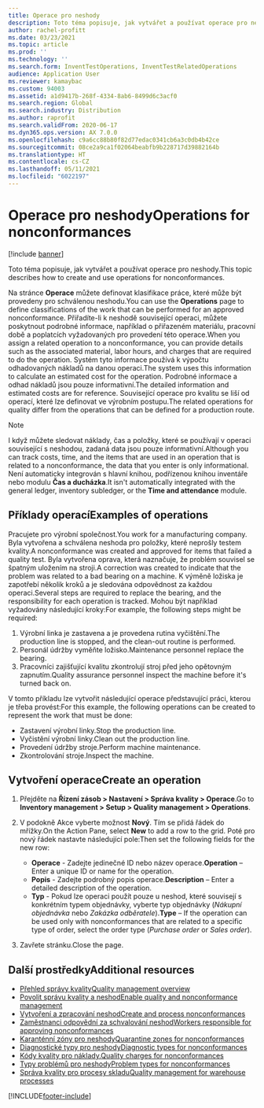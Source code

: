 ```yaml
---
title: Operace pro neshody
description: Toto téma popisuje, jak vytvářet a používat operace pro neshody.
author: rachel-profitt
ms.date: 03/23/2021
ms.topic: article
ms.prod: ''
ms.technology: ''
ms.search.form: InventTestOperations, InventTestRelatedOperations
audience: Application User
ms.reviewer: kamaybac
ms.custom: 94003
ms.assetid: a1d9417b-268f-4334-8ab6-8499d6c3acf0
ms.search.region: Global
ms.search.industry: Distribution
ms.author: raprofit
ms.search.validFrom: 2020-06-17
ms.dyn365.ops.version: AX 7.0.0
ms.openlocfilehash: c9a6cc88b80f82d77edac0341cb6a3c0db4b42ce
ms.sourcegitcommit: 08ce2a9ca1f02064beabfb9b228717d39882164b
ms.translationtype: HT
ms.contentlocale: cs-CZ
ms.lasthandoff: 05/11/2021
ms.locfileid: "6022197"
---
```

# <a name="operations-for-nonconformances"></a><span data-ttu-id="05f6d-103">Operace pro neshody</span><span class="sxs-lookup"><span data-stu-id="05f6d-103">Operations for nonconformances</span></span>

[!include [banner](../includes/banner.md)]

<span data-ttu-id="05f6d-104">Toto téma popisuje, jak vytvářet a používat operace pro neshody.</span><span class="sxs-lookup"><span data-stu-id="05f6d-104">This topic describes how to create and use operations for nonconformances.</span></span>

<span data-ttu-id="05f6d-105">Na stránce **Operace** můžete definovat klasifikace práce, které může být provedeny pro schválenou neshodu.</span><span class="sxs-lookup"><span data-stu-id="05f6d-105">You can use the **Operations** page to define classifications of the work that can be performed for an approved nonconformance.</span></span> <span data-ttu-id="05f6d-106">Přiřadíte-li k neshodě související operaci, můžete poskytnout podrobné informace, například o přiřazeném materiálu, pracovní době a poplatcích vyžadovaných pro provedení této operace.</span><span class="sxs-lookup"><span data-stu-id="05f6d-106">When you assign a related operation to a nonconformance, you can provide details such as the associated material, labor hours, and charges that are required to do the operation.</span></span> <span data-ttu-id="05f6d-107">Systém tyto informace používá k výpočtu odhadovaných nákladů na danou operaci.</span><span class="sxs-lookup"><span data-stu-id="05f6d-107">The system uses this information to calculate an estimated cost for the operation.</span></span> <span data-ttu-id="05f6d-108">Podrobné informace a odhad nákladů jsou pouze informativní.</span><span class="sxs-lookup"><span data-stu-id="05f6d-108">The detailed information and estimated costs are for reference.</span></span> <span data-ttu-id="05f6d-109">Související operace pro kvalitu se liší od operací, které lze definovat ve výrobním postupu.</span><span class="sxs-lookup"><span data-stu-id="05f6d-109">The related operations for quality differ from the operations that can be defined for a production route.</span></span>

> [!NOTE]
> <span data-ttu-id="05f6d-110">I když můžete sledovat náklady, čas a položky, které se používají v operaci související s neshodou, zadaná data jsou pouze informativní.</span><span class="sxs-lookup"><span data-stu-id="05f6d-110">Although you can track costs, time, and the items that are used in an operation that is related to a nonconformance, the data that you enter is only informational.</span></span> <span data-ttu-id="05f6d-111">Není automaticky integrován s hlavní knihou, podřízenou knihou inventáře nebo modulu **Čas a ducházka**.</span><span class="sxs-lookup"><span data-stu-id="05f6d-111">It isn't automatically integrated with the general ledger, inventory subledger, or the **Time and attendance** module.</span></span>

## <a name="examples-of-operations"></a><span data-ttu-id="05f6d-112">Příklady operací</span><span class="sxs-lookup"><span data-stu-id="05f6d-112">Examples of operations</span></span>

<span data-ttu-id="05f6d-113">Pracujete pro výrobní společnost.</span><span class="sxs-lookup"><span data-stu-id="05f6d-113">You work for a manufacturing company.</span></span> <span data-ttu-id="05f6d-114">Byla vytvořena a schválena neshoda pro položky, které neprošly testem kvality.</span><span class="sxs-lookup"><span data-stu-id="05f6d-114">A nonconformance was created and approved for items that failed a quality test.</span></span> <span data-ttu-id="05f6d-115">Byla vytvořena oprava, která naznačuje, že problém souvisel se špatným uložením na stroji.</span><span class="sxs-lookup"><span data-stu-id="05f6d-115">A correction was created to indicate that the problem was related to a bad bearing on a machine.</span></span> <span data-ttu-id="05f6d-116">K výměně ložiska je zapotřebí několik kroků a je sledována odpovědnost za každou operaci.</span><span class="sxs-lookup"><span data-stu-id="05f6d-116">Several steps are required to replace the bearing, and the responsibility for each operation is tracked.</span></span> <span data-ttu-id="05f6d-117">Mohou být například vyžadovány následující kroky:</span><span class="sxs-lookup"><span data-stu-id="05f6d-117">For example, the following steps might be required:</span></span>

1. <span data-ttu-id="05f6d-118">Výrobní linka je zastavena a je provedena rutina vyčištění.</span><span class="sxs-lookup"><span data-stu-id="05f6d-118">The production line is stopped, and the clean-out routine is performed.</span></span>
1. <span data-ttu-id="05f6d-119">Personál údržby vyměňte ložisko.</span><span class="sxs-lookup"><span data-stu-id="05f6d-119">Maintenance personnel replace the bearing.</span></span>
1. <span data-ttu-id="05f6d-120">Pracovníci zajišťující kvalitu zkontrolují stroj před jeho opětovným zapnutím.</span><span class="sxs-lookup"><span data-stu-id="05f6d-120">Quality assurance personnel inspect the machine before it's turned back on.</span></span>

<span data-ttu-id="05f6d-121">V tomto příkladu lze vytvořit následující operace představující práci, kterou je třeba provést:</span><span class="sxs-lookup"><span data-stu-id="05f6d-121">For this example, the following operations can be created to represent the work that must be done:</span></span>

- <span data-ttu-id="05f6d-122">Zastavení výrobní linky.</span><span class="sxs-lookup"><span data-stu-id="05f6d-122">Stop the production line.</span></span>
- <span data-ttu-id="05f6d-123">Vyčistění výrobní linky.</span><span class="sxs-lookup"><span data-stu-id="05f6d-123">Clean out the production line.</span></span>
- <span data-ttu-id="05f6d-124">Provedení údržby stroje.</span><span class="sxs-lookup"><span data-stu-id="05f6d-124">Perform machine maintenance.</span></span>
- <span data-ttu-id="05f6d-125">Zkontrolování stroje.</span><span class="sxs-lookup"><span data-stu-id="05f6d-125">Inspect the machine.</span></span>

## <a name="create-an-operation"></a><span data-ttu-id="05f6d-126">Vytvoření operace</span><span class="sxs-lookup"><span data-stu-id="05f6d-126">Create an operation</span></span>

1. <span data-ttu-id="05f6d-127">Přejděte na **Řízení zásob \> Nastavení \> Správa kvality \> Operace**.</span><span class="sxs-lookup"><span data-stu-id="05f6d-127">Go to **Inventory management \> Setup \> Quality management \> Operations**.</span></span>
1. <span data-ttu-id="05f6d-128">V podokně Akce vyberte možnost **Nový**. Tím se přidá řádek do mřížky.</span><span class="sxs-lookup"><span data-stu-id="05f6d-128">On the Action Pane, select **New** to add a row to the grid.</span></span> <span data-ttu-id="05f6d-129">Poté pro nový řádek nastavte následující pole:</span><span class="sxs-lookup"><span data-stu-id="05f6d-129">Then set the following fields for the new row:</span></span>

    - <span data-ttu-id="05f6d-130">**Operace** - Zadejte jedinečné ID nebo název operace.</span><span class="sxs-lookup"><span data-stu-id="05f6d-130">**Operation** – Enter a unique ID or name for the operation.</span></span>
    - <span data-ttu-id="05f6d-131">**Popis** - Zadejte podrobný popis operace.</span><span class="sxs-lookup"><span data-stu-id="05f6d-131">**Description** – Enter a detailed description of the operation.</span></span>
    - <span data-ttu-id="05f6d-132">**Typ** - Pokud lze operaci použít pouze u neshod, které souvisejí s konkrétním typem objednávky, vyberte typ objednávky (*Nákupní objednávka* nebo *Zakázka odběratele*).</span><span class="sxs-lookup"><span data-stu-id="05f6d-132">**Type** – If the operation can be used only with nonconformances that are related to a specific type of order, select the order type (*Purchase order* or *Sales order*).</span></span>

1. <span data-ttu-id="05f6d-133">Zavřete stránku.</span><span class="sxs-lookup"><span data-stu-id="05f6d-133">Close the page.</span></span>

## <a name="additional-resources"></a><span data-ttu-id="05f6d-134">Další prostředky</span><span class="sxs-lookup"><span data-stu-id="05f6d-134">Additional resources</span></span>

- [<span data-ttu-id="05f6d-135">Přehled správy kvality</span><span class="sxs-lookup"><span data-stu-id="05f6d-135">Quality management overview</span></span>](quality-management-processes.md)
- [<span data-ttu-id="05f6d-136">Povolit správu kvality a neshod</span><span class="sxs-lookup"><span data-stu-id="05f6d-136">Enable quality and nonconformance management</span></span>](enable-quality-management.md)
- [<span data-ttu-id="05f6d-137">Vytvoření a zpracování neshod</span><span class="sxs-lookup"><span data-stu-id="05f6d-137">Create and process nonconformances</span></span>](tasks/create-process-non-conformance.md)
- [<span data-ttu-id="05f6d-138">Zaměstnanci odpovědní za schvalování neshod</span><span class="sxs-lookup"><span data-stu-id="05f6d-138">Workers responsible for approving nonconformances</span></span>](quality-responsible-workers.md)
- [<span data-ttu-id="05f6d-139">Karanténní zóny pro neshody</span><span class="sxs-lookup"><span data-stu-id="05f6d-139">Quarantine zones for nonconformances</span></span>](quality-quarantine-zones.md)
- [<span data-ttu-id="05f6d-140">Diagnostické typy pro neshody</span><span class="sxs-lookup"><span data-stu-id="05f6d-140">Diagnostic types for nonconformances</span></span>](quality-diagnostic-types.md)
- [<span data-ttu-id="05f6d-141">Kódy kvality pro náklady.</span><span class="sxs-lookup"><span data-stu-id="05f6d-141">Quality charges for nonconformances</span></span>](quality-charges.md)
- [<span data-ttu-id="05f6d-142">Typy problémů pro neshody</span><span class="sxs-lookup"><span data-stu-id="05f6d-142">Problem types for nonconformances</span></span>](quality-operations.md)
- [<span data-ttu-id="05f6d-143">Správa kvality pro procesy skladu</span><span class="sxs-lookup"><span data-stu-id="05f6d-143">Quality management for warehouse processes</span></span>](quality-management-for-warehouses-processes.md)

[!INCLUDE[footer-include](../../includes/footer-banner.md)]
